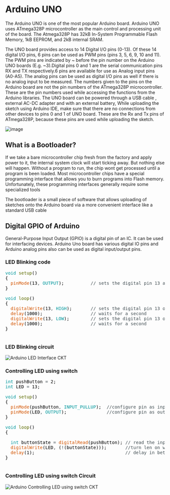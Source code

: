# Arduino UNO
The Arduino UNO is one of the most popular Arduino board.  Arduino UNO uses ATmega328P microcontroller as the main control and processing unit of the board. The Atmega328P has 32kB In-System Programmable Flash Memory, 1kB EEPROM, and 2kB internal SRAM.

The UNO board provides access to 14 Digital I/O pins (0-13). Of these 14 digital I/O pins, 6 pins can be used as PWM pins (pins 3, 5, 6, 9, 10 and 11). The PWM pins are indicated by ~ before the pin number on the Arduino UNO boards (E.g. ~3).Digital pins 0 and 1 are the serial communication pins RX and TX respectively.6 pins are available for use as Analog input pins (A0-A5). The analog pins can be used as digital I/O pins as well if there is no analog input to be measured. The numbers given to the pins on the Arduino board are not the pin numbers of the ATmega328P microcontroller. These are the pin numbers used while accessing the functions from the Arduino libraries. The UNO board can be powered through a USB cable , external AC-DC adapter and with an external battery, While uploading the sketch using Arduino IDE, make sure that there are no connections from other devices to pins 0 and 1 of UNO board. These are the Rx and Tx pins of ATmega328P, because these pins are used while uploading the sketch.

![image](https://user-images.githubusercontent.com/109785046/187017307-8ab35b82-10e4-4288-a67c-8d02fb257eda.png)

##  What is a Bootloader?
If we take a bare microcontroller chip fresh from the factory and apply power to it, the internal system clock will start ticking away.  But nothing else will happen.  Without a program to run, the chip wont get processed until a program is been loaded. Most microcontroller chips have a special programming interface that allows you to burn programs into Flash memory.  Unfortunately, these programming interfaces generally require some specialized tools

The bootloader is a small piece of software that allows uploading of sketches onto the Arduino board via a more convenient interface like a standard USB cable

##  Digital GPIO of Arduino
General-Purpose Input Output (GPIO) is a digital pin of an IC. It can be used for interfacing devices. Arduino Uno board has various digital IO pins and Arduino analog pins also can be used as digital input/output pins.

### LED Blinking code

<pre>
<font color="#00979c">void</font> <font color="#5e6d03">setup</font><font color="#000000">(</font><font color="#000000">)</font>
<font color="#000000">{</font>
 &nbsp;<font color="#d35400">pinMode</font><font color="#000000">(</font><font color="#000000">13</font><font color="#434f54">,</font> <font color="#00979c">OUTPUT</font><font color="#000000">)</font><font color="#000000">;</font> &nbsp;&nbsp;&nbsp;&nbsp;&nbsp;&nbsp;&nbsp;&nbsp;&nbsp;<font color="#434f54">&#47;&#47; sets the digital pin 13 as output</font>
<font color="#000000">}</font>

<font color="#00979c">void</font> <font color="#5e6d03">loop</font><font color="#000000">(</font><font color="#000000">)</font>
<font color="#000000">{</font>
 &nbsp;<font color="#d35400">digitalWrite</font><font color="#000000">(</font><font color="#000000">13</font><font color="#434f54">,</font> <font color="#00979c">HIGH</font><font color="#000000">)</font><font color="#000000">;</font> &nbsp;&nbsp;&nbsp;&nbsp;&nbsp;&nbsp;<font color="#434f54">&#47;&#47; sets the digital pin 13 on</font>
 &nbsp;<font color="#d35400">delay</font><font color="#000000">(</font><font color="#000000">1000</font><font color="#000000">)</font><font color="#000000">;</font> &nbsp;&nbsp;&nbsp;&nbsp;&nbsp;&nbsp;&nbsp;&nbsp;&nbsp;&nbsp;&nbsp;&nbsp;&nbsp;&nbsp;&nbsp;&nbsp;&nbsp;<font color="#434f54">&#47;&#47; waits for a second</font>
 &nbsp;<font color="#d35400">digitalWrite</font><font color="#000000">(</font><font color="#000000">13</font><font color="#434f54">,</font> <font color="#00979c">LOW</font><font color="#000000">)</font><font color="#000000">;</font> &nbsp;&nbsp;&nbsp;&nbsp;&nbsp;&nbsp;&nbsp;<font color="#434f54">&#47;&#47; sets the digital pin 13 off</font>
 &nbsp;<font color="#d35400">delay</font><font color="#000000">(</font><font color="#000000">1000</font><font color="#000000">)</font><font color="#000000">;</font> &nbsp;&nbsp;&nbsp;&nbsp;&nbsp;&nbsp;&nbsp;&nbsp;&nbsp;&nbsp;&nbsp;&nbsp;&nbsp;&nbsp;&nbsp;&nbsp;&nbsp;<font color="#434f54">&#47;&#47; waits for a second</font>
<font color="#000000">}</font>

</pre>

### LED Blinking circuit
![Arduino LED Interface CKT](https://github.com/HoNtErBoT/Embedded-Circuit-importat/blob/main/03_Arduino/Arduino%20led%20interface.png)

### Controlling LED using switch

<pre>
<font color="#00979c">int</font> <font color="#000000">pushButton</font> <font color="#434f54">=</font> <font color="#000000">2</font><font color="#000000">;</font>
<font color="#00979c">int</font> <font color="#000000">LED</font> <font color="#434f54">=</font> <font color="#000000">13</font><font color="#000000">;</font>

<font color="#00979c">void</font> <font color="#5e6d03">setup</font><font color="#000000">(</font><font color="#000000">)</font> 
<font color="#000000">{</font>
 &nbsp;<font color="#d35400">pinMode</font><font color="#000000">(</font><font color="#000000">pushButton</font><font color="#434f54">,</font> <font color="#00979c">INPUT_PULLUP</font><font color="#000000">)</font><font color="#000000">;</font> &nbsp;<font color="#434f54">&#47;&#47;configure pin as input with pullup enabled &nbsp;&nbsp;</font>
 &nbsp;<font color="#d35400">pinMode</font><font color="#000000">(</font><font color="#000000">LED</font><font color="#434f54">,</font> <font color="#00979c">OUTPUT</font><font color="#000000">)</font><font color="#000000">;</font> &nbsp;&nbsp;&nbsp;&nbsp;&nbsp;&nbsp;&nbsp;&nbsp;&nbsp;&nbsp;&nbsp;&nbsp;&nbsp;&nbsp;<font color="#434f54">&#47;&#47;configure pin as output</font>
<font color="#000000">}</font>

<font color="#00979c">void</font> <font color="#5e6d03">loop</font><font color="#000000">(</font><font color="#000000">)</font> 
<font color="#000000">{</font>
 &nbsp;
 &nbsp;<font color="#00979c">int</font> <font color="#000000">buttonState</font> <font color="#434f54">=</font> <font color="#d35400">digitalRead</font><font color="#000000">(</font><font color="#000000">pushButton</font><font color="#000000">)</font><font color="#000000">;</font> <font color="#434f54">&#47;&#47; read the input pin: </font>
 &nbsp;<font color="#d35400">digitalWrite</font><font color="#000000">(</font><font color="#000000">LED</font><font color="#434f54">,</font> <font color="#000000">(</font><font color="#434f54">!</font><font color="#000000">(</font><font color="#000000">buttonState</font><font color="#000000">)</font><font color="#000000">)</font><font color="#000000">)</font><font color="#000000">;</font> &nbsp;&nbsp;&nbsp;&nbsp;&nbsp;&nbsp;<font color="#434f54">&#47;&#47;turn len on when switch pressed &nbsp;</font>
 &nbsp;<font color="#d35400">delay</font><font color="#000000">(</font><font color="#000000">1</font><font color="#000000">)</font><font color="#000000">;</font> &nbsp;&nbsp;&nbsp;&nbsp;&nbsp;&nbsp;&nbsp;&nbsp;&nbsp;&nbsp;&nbsp;&nbsp;&nbsp;&nbsp;&nbsp;&nbsp;&nbsp;&nbsp;&nbsp;&nbsp;&nbsp;&nbsp;&nbsp;&nbsp;&nbsp;&nbsp;&nbsp;&nbsp;&nbsp;&nbsp;&nbsp;&nbsp;&nbsp;<font color="#434f54">&#47;&#47; delay in between reads for stability</font>
<font color="#000000">}</font>

</pre>
### Controlling LED using switch Circuit
![Arduino Controlling LED using switch CKT](https://github.com/HoNtErBoT/Embedded-Circuit-importat/blob/main/03_Arduino/Digital%20IO.png)



